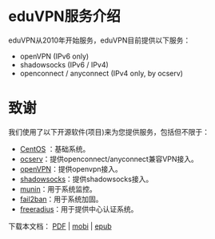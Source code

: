 # eduVPN服务介绍

eduVPN从2010年开始服务，eduVPN目前提供以下服务：

 * openVPN (IPv6 only)
 * shadowsocks (IPv6 / IPv4)
 * openconnect / anyconnect (IPv4 only, by ocserv)

# 致谢

我们使用了以下开源软件(项目)来为您提供服务，包括但不限于：

 * [CentOS](https://www.centos.org/) ：基础系统。
 * [ocserv](http://www.infradead.org/ocserv/)：提供openconnect/anyconnect兼容VPN接入。
 * [openVPN](http://openvpn.net/)：提供openvpn接入。
 * [shadowsocks](http://shadowsocks.org/)：提供shadowsocks接入。
 * [munin](http://munin-monitoring.org/)：用于系统监控。
 * [fail2ban](http://www.fail2ban.org/)：用于系统加固。
 * [freeradius](http://freeradius.org/)：用于提供中心认证系统。

 下载本文档： [PDF](https://eduvpn.net/files/book.pdf) | [mobi](https://eduvpn.net/files/book.mobi) | [epub](https://eduvpn.net/files/book.epub)
